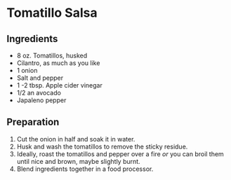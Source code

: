 
# Tomatillo Salsa

## Ingredients

- 8 oz. Tomatillos, husked
- Cilantro, as much as you like
- 1 onion
- Salt and pepper
- 1 -2 tbsp. Apple cider vinegar
- 1/2 an avocado
- Japaleno pepper


## Preparation

1. Cut the onion in half and soak it in water.
2. Husk and wash the tomatillos to remove the sticky residue.
3. Ideally, roast the tomatillos and pepper over a fire *or* you can broil them until nice and brown, maybe slightly burnt.
4. Blend ingredients together in a food processor.
